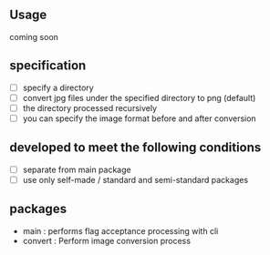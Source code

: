 ## Usage

coming soon

## specification

- [ ] specify a directory
- [ ] convert jpg files under the specified directory to png (default)
- [ ] the directory processed recursively
- [ ] you can specify the image format before and after conversion

## developed to meet the following conditions
- [ ] separate from main package
- [ ] use only self-made / standard and semi-standard packages

## packages
- main    : performs flag acceptance processing with cli
- convert : Perform image conversion process